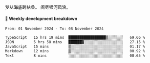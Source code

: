 梦从海底跨枯桑。
阅尽银河风浪。


#### 📝 Weekly development breakdown

<!--START_SECTION:waka-->

```txt
From: 01 November 2024 - To: 08 November 2024

TypeScript   15 hrs 19 mins  █████████████████▒░░░░░░░   69.66 %
JSON         5 hrs 58 mins   ██████▓░░░░░░░░░░░░░░░░░░   27.15 %
JavaScript   15 mins         ▒░░░░░░░░░░░░░░░░░░░░░░░░   01.17 %
Markdown     12 mins         ▒░░░░░░░░░░░░░░░░░░░░░░░░   00.92 %
Text         8 mins          ░░░░░░░░░░░░░░░░░░░░░░░░░   00.65 %
```

<!--END_SECTION:waka-->



